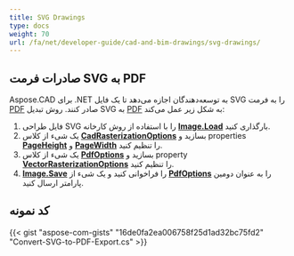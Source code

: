 ```yaml
---
title: SVG Drawings
type: docs
weight: 70
url: /fa/net/developer-guide/cad-and-bim-drawings/svg-drawings/
---
```


## **صادرات فرمت SVG به PDF**

Aspose.CAD برای .NET به توسعه‌دهندگان اجازه می‌دهد تا یک فایل SVG را به فرمت [PDF](https://docs.fileformat.com/pdf/) صادر کنند. روش تبدیل SVG به [PDF](https://docs.fileformat.com/pdf/) به شکل زیر عمل می‌کند:

1. فایل طراحی SVG را با استفاده از روش کارخانه [**Image.Load**](https://reference.aspose.com/cad/net/aspose.cad.image/load/methods/2) بارگذاری کنید.
1. یک شیء از کلاس [**CadRasterizationOptions**](https://reference.aspose.com/cad/net/aspose.cad.imageoptions/cadrasterizationoptions) بسازید و properties [**PageHeight**](https://reference.aspose.com/cad/net/aspose.cad.imageoptions/vectorrasterizationoptions/properties/pageheight) و [**PageWidth**](https://reference.aspose.com/cad/net/aspose.cad.imageoptions/vectorrasterizationoptions/properties/pagewidth) را تنظیم کنید.
1. یک شیء از کلاس [**PdfOptions**](https://reference.aspose.com/cad/net/aspose.cad.imageoptions/pdfoptions) بسازید و property [**VectorRasterizationOptions**](https://reference.aspose.com/cad/net/aspose.cad.imageoptions/vectorrasterizationoptions) را تنظیم کنید.
1. [**Image.Save**](https://reference.aspose.com/cad/net/aspose.cad/image/methods/save/index) را فراخوانی کنید و یک شیء از [**PdfOptions**](https://reference.aspose.com/cad/net/aspose.cad.imageoptions/pdfoptions) را به عنوان دومین پارامتر ارسال کنید.

## کد نمونه

{{< gist "aspose-com-gists" "16de0fa2ea006758f25d1ad32bc75fd2" "Convert-SVG-to-PDF-Export.cs" >}}
